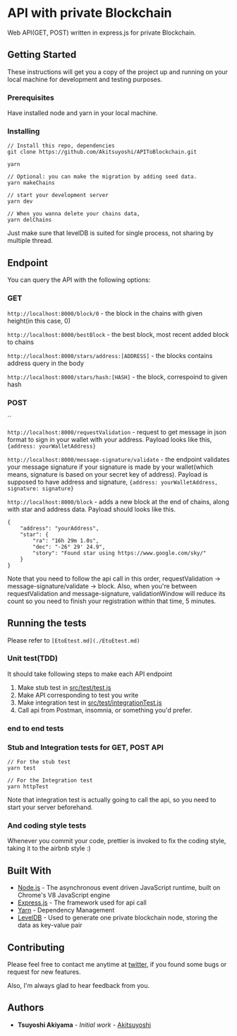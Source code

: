 # API with private Blockchain

Web API(GET, POST) written in express.js for private Blockchain.

## Getting Started

These instructions will get you a copy of the project up and running on your local machine for development and testing purposes.

### Prerequisites

Have installed node and yarn in your local machine.

### Installing

```
// Install this repo, dependencies
git clone https://github.com/Akitsuyoshi/APIToBlockchain.git

yarn

// Optional: you can make the migration by adding seed data.
yarn makeChains

// start your development server
yarn dev

// When you wanna delete your chains data,
yarn delChains
```

Just make sure that levelDB is suited for single process, not sharing by multiple thread.

 ## Endpoint

 You can query the API with the following options:

 ### GET

`http://localhost:8000/block/0` - the block in the chains with given height(in this case, 0)

`http://localhost:8000/bestBlock` - the best block, most recent added block to chains

`http://localhost:8000/stars/address:[ADDRESS]` - the blocks contains address query in the body

`http://localhost:8000/stars/hash:[HASH]` - the block, correspoind to given hash



### POST

``

`http://localhost:8000/requestValidation` - request to get message in json format to sign in your wallet with your address.
Payload looks like this, `{address: yourWalletAddress}`

`http://localhost:8000/message-signature/validate` - the endpoint validates your message signature if your signature is made by your wallet(which means, signature is based on your secret key of address). Payload is supposed to have address and signature, `{address: yourWalletAddress, signature: signature}`

`http://localhost:8000/block` - adds a new block at the end of chains, along with star and address data. Payload should looks like this.
```
{
    "address": "yourAddress",
    "star": {
        "ra": "16h 29m 1.0s",
        "dec": "-26° 29' 24.9",
        "story": "Found star using https://www.google.com/sky/"
    }
}
```
Note that you need to follow the api call in this order, requestValidation -> message-signature/validate -> block.
Also, when you're between requestValidation and message-signature, validationWindow will reduce its count so you need to finish your registration within that time, 5 minutes.


## Running the tests

Please refer to `[EtoEtest.md](./EtoEtest.md)`

### Unit test(TDD)

It should take following steps to make each API endpoint

1. Make stub test in [src/test/test.js](src/test/test.js)
2. Make API corresponding to test you write
3. Make integration test in [src/test/integrationTest.js](src/test/integrationTest.js)
4. Call api from Postman, insomnia, or something you'd prefer.


### end to end tests


### Stub and Integration tests for GET, POST API

```
// For the stub test
yarn test

// For the Integration test
yarn httpTest
```

Note that integration test is actually going to call the api, so you need to start your server beforehand.

### And coding style tests

Whenever you commit your code, prettier is invoked to fix the coding style, taking it to the airbnb style :)


## Built With
* [Node.js](https://nodejs.org/en/) - The asynchronous event driven JavaScript runtime, built on Chrome's V8 JavaScript engine
* [Express.js](http://expressjs.com/en/api.html) - The  framework used for api call
* [Yarn](https://yarnpkg.com/en/) - Dependency Management
* [LevelDB](https://github.com/Level/level) - Used to generate one private blockchain node, storing the data as key-value pair

## Contributing

Please feel free to contact me anytime at [twitter](https://twitter.com/Akitsuyoshi244), if you found some bugs or request for new features.

Also, I'm always glad to hear feedback from you.

## Authors

* **Tsuyoshi Akiyama** - *Initial work* - [Akitsuyoshi](https://github.com/Akitsuyoshi)
